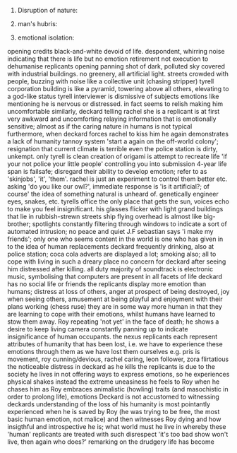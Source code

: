 <!-- SPDX-License-Identifier: zlib-acknowledgement -->

1. Disruption of nature:

2. man's hubris:

3. emotional isolation:


opening credits black-and-white devoid of life. despondent, whirring noise indicating that there is life but no emotion
retirement not execution to dehumanise replicants
opening panning shot of dark, polluted sky covered with industrial buildings. 
no greenery, all artificial light. 
streets crowded with people, buzzing with noise like a collective unit (chasing stripper)
tyrell corporation building is like a pyramid, towering above all others, 
elevating to a god-like status 
tyrell interviewer is dismissive of subjects emotions like 
mentioning he is nervous or distressed. in fact seems to relish making him uncomfortable
similarly, deckard telling rachel she is a replicant is at first very awkward and uncomforting 
relaying information that is emotionally sensitive; 
almost as if the caring nature in humans is not typical
furthermore, when deckard forces rachel to kiss him he again demonstrates a lack of humanity
tannoy system 'start a again on the off-world colony'; resignation that current climate is terrible
even the police station is dirty, unkempt. only tyrell is clean
creation of origami is attempt to recreate life
'if your not police your little people' controlling you into submission
4-year life span is failsafe; disregard their ability to develop emotion; refer to as 'skinjobs', 'it', 'them'. rachel is just an experiment to control them better etc.
asking 'do you like our owl?', immediate response is 'is it artificial?; of course' the idea of something natural is unheard of. genetically engineer eyes, snakes, etc.
tyrells office the only place that gets the sun, voices echo to make you feel insignificant. 
his glasses flicker with light
grand buildings that lie in rubbish-strewn streets
ship flying overhead is almost like big-brother; 
spotlights constantly filtering through windows to indicate a sort of automated intrusion; no peace and quiet
J.F sebastian says 'i make my friends'; only one who seems content in the world is one who has given in to the idea of human replacements
deckard frequently drinking, also at police station; coca cola adverts are displayed a lot; smoking also; all to cope with living in such a dreary place
no concern for deckard after seeing him distressed after killing. all duty
majority of soundtrack is electronic music, symbolising that computers are present in all facets of life
deckard has no social life or friends
the replicants display more emotion than humans; distress at loss of others, anger at prospect of being destroyed, joy when seeing others, amusement at being playful and enjoyment with their plans working (chess ruse)
they are in some way more human in that they are learning to cope with their emotions, whilst humans have learned to stow them away.
Roy repeating 'not yet' in the face of death; he shows a desire to keep living
camera constantly panning up to indicate insignificance of human occupants. 
the nexus replicants each represent attributes of humanity that has been lost, i.e. we have to experience these emotions through them as we have lost them ourselves
e.g. pris is movement, roy cunning/devious, rachel caring, leon follower, zora flirtatious 
the noticeable distress in deckard as he kills the replicants is due to the society he lives in not offering ways to express emotions, so he experiences physical shakes instead
the extreme uneasiness he feels to Roy when he chases him as Roy embraces animalistic (howling) traits (and masochistic in order to prolong life), emotions Deckard is not accustomed to witnessing
deckards understanding of the loss of his humanity is most pointantly experienced when he is saved by Roy (he was trying to be free, the most basic human emotion, not malice) and then witnesses Roy dying and how insigthful and introspective he is; what world must he live in whereby these
'human' replicants are treated with such disrespect
'it's too bad show won't live, then again who does?' remarking on the drudgery life has become
